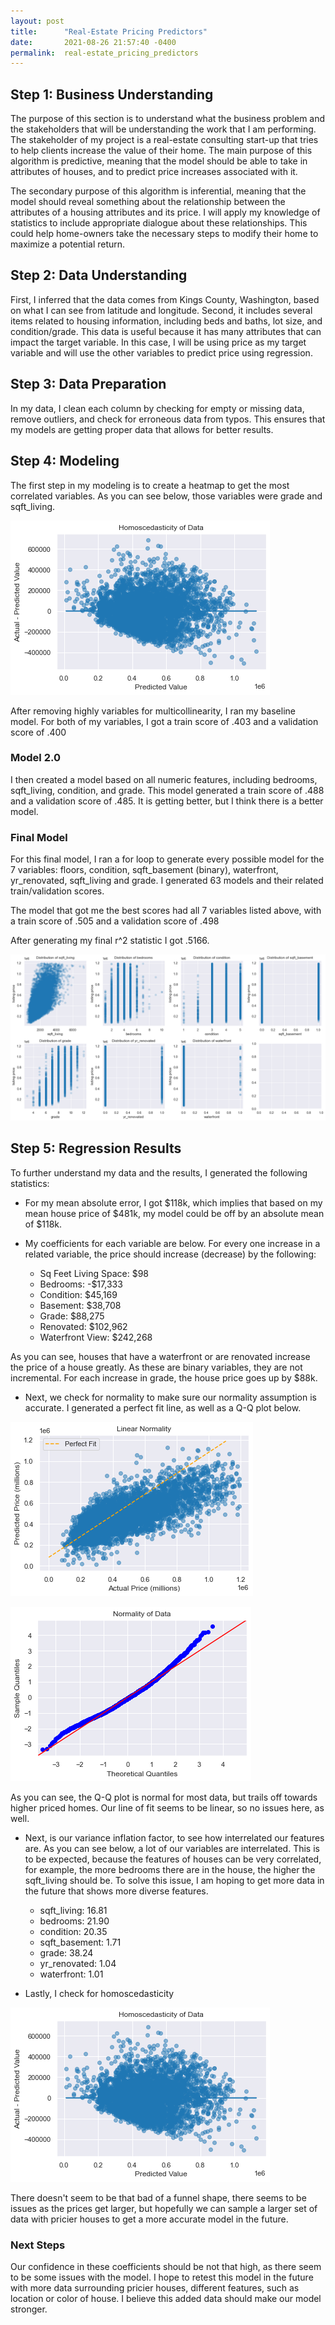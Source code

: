 ```yaml
---
layout: post
title:      "Real-Estate Pricing Predictors"
date:       2021-08-26 21:57:40 -0400
permalink:  real-estate_pricing_predictors
---
```



## Step 1: Business Understanding

The purpose of this section is to understand what the business problem and the stakeholders that will be 
understanding the work that I am performing. The stakeholder of my project is a real-estate consulting start-up that tries to help clients increase the value of their home. The main purpose of this algorithm is predictive, meaning that the model should be able to take in attributes of houses, and to predict price increases associated with it.

The secondary purpose of this algorithm is inferential, meaning that the model should reveal something about the relationship between the attributes of a housing attributes and its price. I will apply my knowledge of statistics to include appropriate dialogue about these relationships. This could help home-owners take the necessary steps to modify their home to maximize a potential return.

## Step 2: Data Understanding

First, I inferred that the data comes from Kings County, Washington, based on what I can see from latitude and longitude. Second, it includes several items related to housing information, including beds and baths, lot size, and condition/grade. This data is useful because it has many attributes that can impact the target variable. In this case, I will be using price as my target variable and will use the other variables to predict price using regression.

## Step 3: Data Preparation

In my data, I clean each column by checking for empty or missing data, remove outliers, and check for erroneous data from typos. This ensures that my models are getting proper data that allows for better results.

## Step 4: Modeling

The first step in my modeling is to create a heatmap to get the most correlated variables. As you can see below, those variables were grade and sqft_living.

![Image1](https://github.com/justingrisanti/dsc-phase-2-project/blob/main/Visualizations/Homoscedasticity.png)

After removing highly variables for multicollinearity, I ran my baseline model. For both of my variables, I got a train score of .403 and a validation score of .400

### Model 2.0

I then created a model based on all numeric features, including bedrooms, sqft_living, condition, and grade. This model generated a train score of .488 and a validation score of .485. It is getting better, but I think there is a better model.

### Final Model

For this final model, I ran a for loop to generate every possible model for the 7 variables: floors, condition, sqft_basement (binary), waterfront, yr_renovated, sqft_living and grade. I generated 63 models and their related train/validation scores.

The model that got me the best scores had all 7 variables listed above, with a train score of .505 and a validation score of .498

After generating my final r^2 statistic I got .5166.

![Image2](https://github.com/justingrisanti/dsc-phase-2-project/blob/main/Visualizations/features.png)

## Step 5: Regression Results

To further understand my data and the results, I generated the following statistics:

* For my mean absolute error, I got $118k, which implies that based on my mean house price of $481k, my model could be off by an absolute mean of $118k.

* My coefficients for each variable are below. For every one increase in a related variable, the price should increase (decrease) by the following:

    * Sq Feet Living Space: $98
    * Bedrooms: -$17,333
    * Condition: $45,169
    * Basement: $38,708
    * Grade: $88,275 
    * Renovated: $102,962
    * Waterfront View: $242,268


As you can see, houses that have a waterfront or are renovated increase the price of a house greatly. As these are binary variables, they are not incremental. For each increase in grade, the house price goes up by $88k.

* Next, we check for normality to make sure our normality assumption is accurate. I generated a perfect fit line, as well as a Q-Q plot below.

![Image3](https://github.com/justingrisanti/dsc-phase-2-project/blob/main/Visualizations/Linearity.png)

![Image4](https://github.com/justingrisanti/dsc-phase-2-project/blob/main/Visualizations/Normality.png)

As you can see, the Q-Q plot is normal for most data, but trails off towards higher priced homes. Our line of fit seems to be linear, so no issues here, as well.

* Next, is our variance inflation factor, to see how interrelated our features are. As you can see below, a lot of our variables are interrelated. This is to be expected, because the features of houses can be very correlated, for example, the more bedrooms there are in the house, the higher the sqft_living should be. To solve this issue, I am hoping to get more data in the future that shows more diverse features.

    * sqft_living: 16.81
    * bedrooms: 21.90
    * condition: 20.35
    * sqft_basement: 1.71
    * grade: 38.24
    * yr_renovated: 1.04
    * waterfront: 1.01

* Lastly, I check for homoscedasticity

![Image5](https://github.com/justingrisanti/dsc-phase-2-project/blob/main/Visualizations/Homoscedasticity.png)

There doesn't seem to be that bad of a funnel shape, there seems to be issues as the prices get larger, but hopefully we can sample a larger set of data with pricier houses to get a more accurate model in the future.

### Next Steps

Our confidence in these coefficients should be not that high, as there seem to be some issues with the model. I hope to retest this model in the future with more data surrounding pricier houses, different features, such as location or color of house. I believe this added data should make our model stronger.
